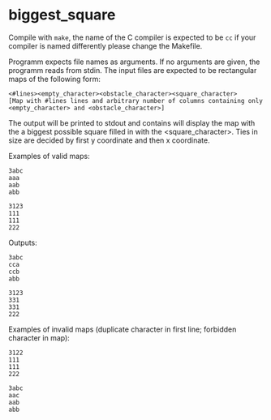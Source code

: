 # biggest_square

Compile with `make`, the name of the C compiler is expected to be `cc` if your compiler is named differently please change the Makefile.

Programm expects file names as arguments. If no arguments are given, the programm reads from stdin. The input files are expected to be rectangular maps of the following form:

```
<#lines><empty_character><obstacle_character><square_character>
[Map with #lines lines and arbitrary number of columns containing only <empty_character> and <obstacle_character>]
```

The output will be printed to stdout and contains will display the map with the a biggest possible square filled in with the <square_character>. Ties in size are decided by first y coordinate and then x coordinate.
 
Examples of valid maps:

```
3abc
aaa
aab
abb
```

```
3123
111
111
222
```

Outputs:

 ```
3abc
cca
ccb
abb
```

```
3123
331
331
222
```
 
Examples of invalid maps (duplicate character in first line; forbidden character in map):

```
3122
111
111
222
```
```
3abc
aac
aab
abb
```

 
